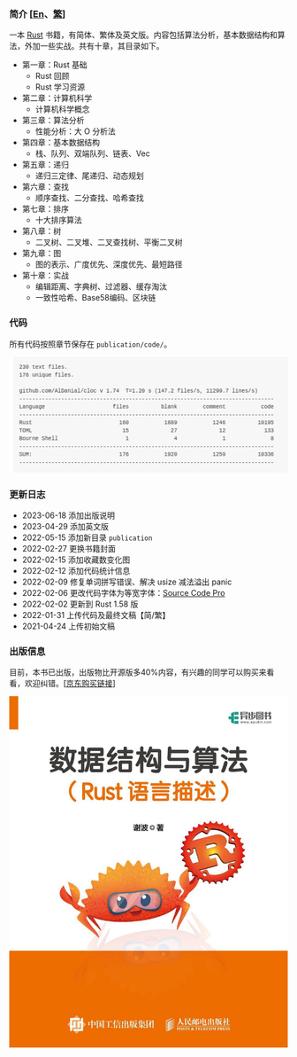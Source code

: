 ### 简介 [[En](./README.md)、[繁](./README_TW.md)]
一本 [Rust](https://www.rust-lang.org/) 书籍，有简体、繁体及英文版。内容包括算法分析，基本数据结构和算法，外加一些实战。共有十章，其目录如下。

* 第一章：Rust 基础
    - Rust 回顾
    - Rust 学习资源
* 第二章：计算机科学
    - 计算机科学概念
* 第三章：算法分析
    - 性能分析：大 O 分析法
* 第四章：基本数据结构
    - 栈、队列、双端队列、链表、Vec
* 第五章：递归
    - 递归三定律、尾递归、动态规划
* 第六章：查找
    - 顺序查找、二分查找、哈希查找
* 第七章：排序
    - 十大排序算法
* 第八章：树
    - 二叉树、二叉堆、二叉查找树、平衡二叉树
* 第九章：图
    - 图的表示、广度优先、深度优先、最短路径
* 第十章：实战
    - 编辑距离、字典树、过滤器、缓存淘汰
    - 一致性哈希、Base58编码、区块链 

### 代码

所有代码按照章节保存在 `publication/code/`。

![code_statistics](./code_statistics.png)

<!-- ### 收藏数

![star](https://starchart.cc/QMHTMY/RustBook.svg)
-->

### 更新日志
* 2023-06-18 添加出版说明
* 2023-04-29 添加英文版
* 2022-05-15 添加新目录 `publication`
* 2022-02-27 更换书籍封面
* 2022-02-15 添加收藏数变化图
* 2022-02-12 添加代码统计信息
* 2022-02-09 修复单词拼写错误、解决 usize 减法溢出 panic
* 2022-02-06 更改代码字体为等宽字体：[Source Code Pro](https://github.com/adobe-fonts/source-code-pro)
* 2022-02-02 更新到 Rust 1.58 版
* 2022-01-31 上传代码及最终文稿【简/繁】
* 2021-04-24 上传初始文稿

### 出版信息
目前，本书已出版，出版物比开源版多40%内容，有兴趣的同学可以购买来看看，欢迎纠错。[<a href="https://item.jd.com/14028670.html" target="_blank">京东购买链接</a>]

![PublishCover](./RustPublishCover.jpg)
